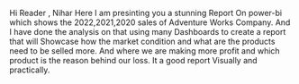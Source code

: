 Hi Reader , Nihar Here I am presinting you a stunning Report On power-bi which shows the 2022,2021,2020 sales of Adventure Works Company.
And I have done the analysis on that using many Dashboards to create a report that will Showcase how the market condition and what are the products need to be selled more.
And where we are making more profit and which product is the reason behind our loss.
It a good report Visually and practically.
